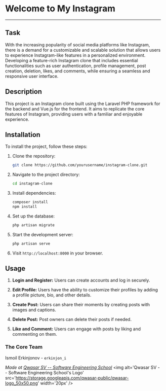 # Welcome to My Instagram
***

## Task
With the increasing popularity of social media platforms like Instagram, there is a demand for a customizable and scalable solution that allows users to experience Instagram-like features in a personalized environment.
Developing a feature-rich Instagram clone that includes essential functionalities such as user authentication, profile management, post creation, deletion, likes, and comments, while ensuring a seamless and responsive user interface.

## Description
This project is an Instagram clone built using the Laravel PHP framework for the backend and Vue.js for the frontend. It aims to replicate the core features of Instagram, providing users with a familiar and enjoyable experience.

## Installation
To install the project, follow these steps:
1. Clone the repository:
   ```bash
   git clone https://github.com/yourusername/instagram-clone.git
   ```

2. Navigate to the project directory:
   ```bash
   cd instagram-clone
   ```

3. Install dependencies:
   ```bash
   composer install
   npm install
   ```

4. Set up the database:
   ```bash
   php artisan migrate
   ```

5. Start the development server:
   ```bash
   php artisan serve
   ```

6. Visit `http://localhost:8000` in your browser.

## Usage
1. **Login and Register:** Users can create accounts and log in securely.

2. **Edit Profile:** Users have the ability to customize their profiles by adding a profile picture, bio, and other details.

3. **Create Post:** Users can share their moments by creating posts with images and captions.

4. **Delete Post:** Post owners can delete their posts if needed.

5. **Like and Comment:** Users can engage with posts by liking and commenting on them.

### The Core Team
Ismoil Erkinjonov - `erkinjon_i`

<span><i>Made at <a href='https://qwasar.io'>Qwasar SV -- Software Engineering School</a></i></span>
<span><img alt='Qwasar SV -- Software Engineering School's Logo' src='https://storage.googleapis.com/qwasar-public/qwasar-logo_50x50.png' width='20px' /></span>











